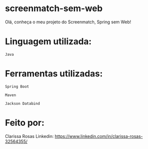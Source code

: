 # screenmatch-sem-web

Olá, conheça o meu projeto do Screenmatch, Spring sem Web!

# Linguagem utilizada:

    Java

# Ferramentas utilizadas:

    Spring Boot

    Maven

    Jackson Databind

# Feito por:
Clarissa Rosas
Linkedin: https://www.linkedin.com/in/clarissa-rosas-32564355/
